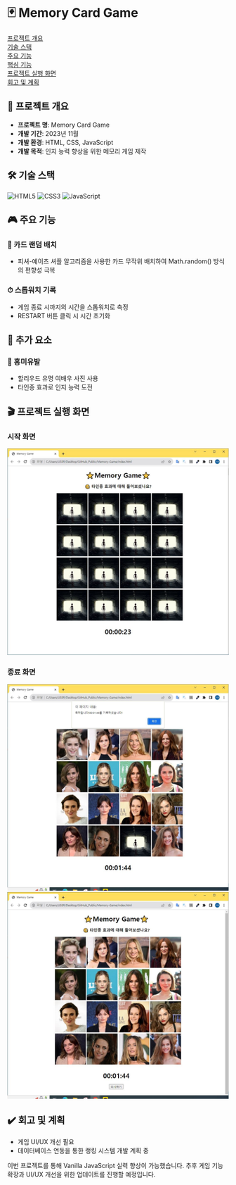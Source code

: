 # 🃏 Memory Card Game 

[프로젝트 개요](#프로젝트-개요)\
[기술 스택](#기술-스택)\
[주요 기능](#주요-기능)\
[핵심 기능](#핵심-기능)\
[프로젝트 실행 화면](#프로젝트-실행-화면)\
[회고 및 계획](#회고-및-계획)


## 📌 프로젝트 개요

- **프로젝트 명**: Memory Card Game
- **개발 기간**: 2023년 11월
- **개발 환경**: HTML, CSS, JavaScript
- **개발 목적**: 인지 능력 향상을 위한 메모리 게임 제작

## 🛠 기술 스택

![HTML5](https://img.shields.io/badge/HTML5-E34F26?style=flat-square&logo=HTML5&logoColor=white)
![CSS3](https://img.shields.io/badge/CSS3-1572B6?style=flat-square&logo=CSS3&logoColor=white)
![JavaScript](https://img.shields.io/badge/JavaScript-F7DF1E?style=flat-square&logo=JavaScript&logoColor=white)

## 🎮 주요 기능

### 🎲 카드 랜덤 배치

- 피셔-예이츠 셔플 알고리즘을 사용한 카드 무작위 배치하여 Math.random() 방식의 편향성 극복

### ⏱ 스톱워치 기록

- 게임 종료 시까지의 시간을 스톱워치로 측정
- RESTART 버튼 클릭 시 시간 초기화

## 💫 추가 요소

### 🎠 흥미유발

- 할리우드 유명 여배우 사진 사용
- 타인종 효과로 인지 능력 도전

## 🎬 프로젝트 실행 화면
### 시작 화면
![시작 화면](mdImgs/img1.JPG)
### 종료 화면
![종료 화면1](mdImgs/img2.JPG)
![종료 화면2](mdImgs/img3.JPG)

## ✔️ 회고 및 계획

- 게임 UI/UX 개선 필요
- 데이터베이스 연동을 통한 랭킹 시스템 개발 계획 중

이번 프로젝트를 통해 Vanilla JavaScript 실력 향상이 가능했습니다. 추후 게임 기능 확장과 UI/UX 개선을 위한 업데이트를 진행할 예정입니다.
